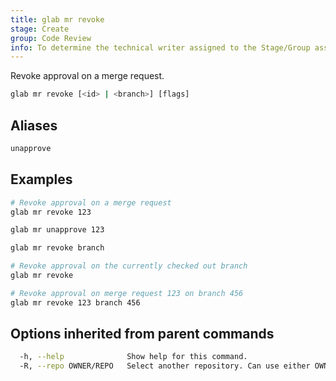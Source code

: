 ```yaml
---
title: glab mr revoke
stage: Create
group: Code Review
info: To determine the technical writer assigned to the Stage/Group associated with this page, see https://about.gitlab.com/handbook/product/ux/technical-writing/#assignments
---
```


<!--
This documentation is auto generated by a script.
Please do not edit this file directly. Run `make gen-docs` instead.
-->

Revoke approval on a merge request.

```bash title="terminal"
glab mr revoke [<id> | <branch>] [flags]
```

## Aliases

```bash title="terminal"
unapprove
```

## Examples

```bash title="terminal"
# Revoke approval on a merge request
glab mr revoke 123

glab mr unapprove 123

glab mr revoke branch

# Revoke approval on the currently checked out branch
glab mr revoke

# Revoke approval on merge request 123 on branch 456
glab mr revoke 123 branch 456
```

## Options inherited from parent commands

```bash title="terminal"
  -h, --help              Show help for this command.
  -R, --repo OWNER/REPO   Select another repository. Can use either OWNER/REPO or `GROUP/NAMESPACE/REPO` format. Also accepts full URL or Git URL.
```

